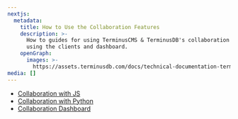 ```yaml
---
nextjs:
  metadata:
    title: How to Use the Collaboration Features
    description: >-
      How to guides for using TerminusCMS & TerminusDB's collaboration features
      using the clients and dashboard.
    openGraph:
      images: >-
        https://assets.terminusdb.com/docs/technical-documentation-terminuscms-og.png
media: []
---
```


* [Collaboration with JS](/docs/collaboration-with-javascript-client/)
* [Collaboration with Python](/docs/collaboration-with-python-client/)
* [Collaboration Dashboard](/docs/collaboration-with-terminuscms-dashboard/)